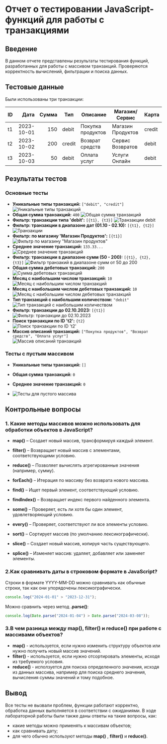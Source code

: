 #  Отчет о тестировании JavaScript-функций для работы с транзакциями

##  Введение
В данном отчете представлены результаты тестирования функций, разработанных для работы с массивом транзакций. Проверяются корректность вычислений, фильтрации и поиска данных.

##  Тестовые данные  
Были использованы три транзакции:  

| ID  | Дата       | Сумма | Тип    | Описание          | Магазин/Сервис        | Карта  |
|-----|-----------:|------:|--------|-------------------|-----------------------|--------|
| t1  | 2023-10-01 |   150 | debit  | Покупка продуктов | Магазин Продуктов     | credit |
| t2  | 2023-10-02 |   200 | credit | Возврат средств   | Сервис Возвратов      | debit  |
| t3  | 2023-10-03 |    50 | debit  | Оплата услуг      | Услуги Онлайн         | debit  |


##  Результаты тестов  

### Основные тесты  
- **Уникальные типы транзакций:** `["debit", "credit"]` 
![Уникальные типы транзакций](../Lab2/scrins/types_of_tranzactions.png)  
- **Общая сумма транзакций:** `400`
![Общая сумма транзакций](../Lab2/scrins/total_amount_of_tranz.jpg)
- **Фильтр: транзакции типа 'debit':** `[{t1}, {t3}]` 
![Транзакции debit](../Lab2/scrins/total_amount_debit_tranz.jpg)
- **Фильтр: транзакции в диапазоне дат (01.10 - 02.10):** `[{t1}, {t2}]` 
![Транзакции](../Lab2/scrins/transactions_up_to_the_specified_date.jpg)
- **Фильтр: по магазину 'Магазин Продуктов':** `[{t1}]`
![Фильтр по магазину "Магазин продуктов"](../Lab2/scrins/type_grossery_shop.jpg)   
- **Среднее значение транзакций:** `133.33...` 
![Среднее значение транзакций](../Lab2/scrins/average_value_of_tranz.png)     
- **Фильтр: транзакции в диапазоне сумм (50 - 200):** `[{t1}, {t2}, {t3}]`
![Фильтр транзакий в диапазоне сумм от 50 до 200](../Lab2/scrins/tranzactions_in_range_of_sums.jpg)      
- **Общая сумма дебетовых транзакций:** `200`  
![Сумма дебетовых транзакций](../Lab2/scrins/total_amount_debit_tranz.jpg)    
- **Месяц с наибольшим числом транзакций:** `10`
![Месяц с наибольшим числом транзакций](../Lab2/scrins/the_most_common_month_for_transactions.png)      
- **Месяц с наибольшим числом дебетовых транзакций:** `10`  
![Месяц с наибольшим числом дебетовых транзакций](../Lab2/scrins/month_with_the_most_debit_transactions.png)    
- **Тип транзакций с наибольшим количеством:** `"debit"` 
![Тип транзакций с наибольшим количеством](../Lab2/scrins/the_most_common_type_of_transaction.jpg)     
- **Фильтр: транзакции до 02.10.2023:** `[{t1}]` 
![Фильтр: транзакции до 02.10.2023](../Lab2/scrins/transactions_up_to_the_specified_date.jpg)     
- **Поиск транзакции по ID 't2':** `{t2}`  
![Поиск транзакции по ID 't2'](../Lab2/scrins/filter_by_id_t2.jpg)    
- **Массив описаний транзакций:** `["Покупка продуктов", "Возврат средств", "Оплата услуг"]`   
![Массив описаний транзакций](../Lab2/scrins/description_of_transactions.png)   

###  Тесты с пустым массивом  
- **Уникальные типы транзакций:** `[]` 
     
- **Общая сумма транзакций:** `0`
     
- **Среднее значение транзакций:** `0`


- ![Тесты для пустого массива](../Lab2/scrins/tests_for_empty_array.jpg)     


## Контрольные вопросы


### 1. Какие методы массивов можно использовать для обработки объектов в JavaScript?

- **map()** – Создает новый массив, трансформируя каждый элемент.

- **filter()** – Возвращает новый массив с элементами, соответствующими условию.

- **reduce()** – Позволяет вычислять агрегированные значения (например, сумму).

- **forEach()** – Итерация по массиву без возврата нового массива.

- **find()** – Ищет первый элемент, соответствующий условию.

- **findIndex()** – Возвращает индекс первого найденного элемента.

- **some()** – Проверяет, есть ли хотя бы один элемент, удовлетворяющий условию.

- **every()** – Проверяет, соответствуют ли все элементы условию.

- **sort()** – Сортирует массив (по умолчанию лексикографически).

- **slice()** – Создает новый массив, копируя часть существующего.

- **splice()** – Изменяет массив: удаляет, добавляет или заменяет элементы.


### 2.Как сравнивать даты в строковом формате в JavaScript?
Строки в формате YYYY-MM-DD можно сравнивать как обычные строки, так как они упорядочены лексикографически.
```js
console.log("2024-01-01" > "2023-12-31"); 
```


Можно сравнить через метод **.parse()**:
```js
console.log(Date.parse("2024-01-04") > Date.parse("2024-03-08"));
```


### 3.В чем разница между map(), filter() и reduce() при работе с массивами объектов?
- **map()** - используется, если нужно изменить структуру объектов или нужно получить новый массив значений.
- **filter()** - используется, если нужно отсортировать элементы, исходя из требуемого условия.
- **reduce()** - исползуется для поиска определенного значения, исходя из данных массива, например для поиска среднего значения, вычисления суммы значений и тому подобное.



## Вывод 
Все тесты не вызвали проблем, функции работают корректно, обработка данных выполняется в соответствии с ожиданиями. В ходе лабораторной работы были также даны ответы на такие вопросы, как:
- какие методы можно применять к массивам объектов;
- как сравнивать дату;
- для чего обычно используют методы **map()** , **filter()** и **reduce()**.
